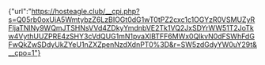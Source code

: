 {"url":"https://hosteagle.club/__cpi.php?s=Q05rb0oxUjA5WmtybzZ6LzBIOGt0dG1wT0tPZ2cxc1c1OGYzR0VSMUZyRFljaTNlNy9WQmJTSHNsVVd4ZDkyYmdnbVE2Tk1VQ2JxSDYrWW51T2JoTkw4VythUUZPRE4zSHY3cVdQUG1mN1pvaXlBTFF6MWx0QlkvN0dFSWhFdGFwQkZwSDdyUkZYeU1nZXZpenNzdXdnPT0%3D&r=SW5zdGdyYW0uY29t&__cpo=1"}
